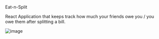 Eat-n-Split 

React Application that keeps track how much your friends owe you / you owe them after splitting a bill.

![image](https://github.com/Enej23/Eat-n-Split/assets/79207141/6fbebf8e-ffeb-4ea0-88e3-f5be702c17b9)
